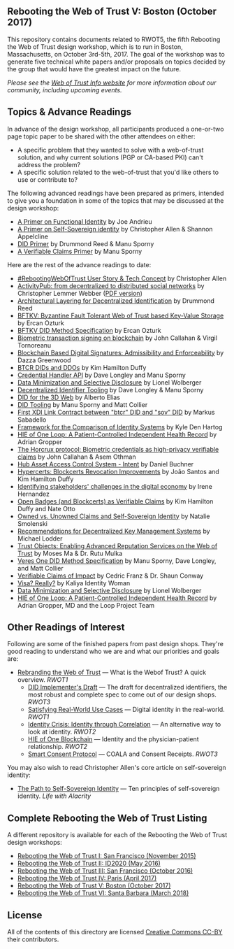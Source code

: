 ## Rebooting the Web of Trust V: Boston (October 2017)

This repository contains documents related to RWOT5, the fifth Rebooting the Web of Trust design workshop, which is to run in Boston, Massachusetts, on October 3rd-5th, 2017. The goal of the workshop was to generate five technical white papers and/or proposals on topics decided by the group that would have the greatest impact on the future.

_Please see the [Web of Trust Info website](http://www.weboftrust.info/) for more information about our community, including upcoming events._

##  Topics & Advance Readings

In advance of the design workshop, all participants produced a one-or-two page topic paper to be shared with the other attendees on either:

* A specific problem that they wanted to solve with a web-of-trust solution, and why current solutions (PGP or CA-based PKI) can't address the problem?
* A specific solution related to the web-of-trust that you'd like others to use or contribute to?

The following advanced readings have been prepared as primers, intended to give you a foundation in some of the topics that may be discussed at the design workshop:

* [A Primer on Functional Identity](topics-and-advance-readings/functional-identity-primer.md) by Joe Andrieu
* [A Primer on Self-Sovereign identity](topics-and-advance-readings/self-sovereign-identity-primer.md) by Christopher Allen & Shannon Appelcline
* [DID Primer](topics-and-advance-readings/did-primer.md) by Drummond Reed & Manu Sporny
* [A Verifiable Claims Primer](topics-and-advance-readings/verifiable-claims-primer.md) by Manu Sporny

Here are the rest of the advance readings to date:

* [#RebootingWebOfTrust User Story & Tech Concept](topics-and-advance-readings/RWOT-User-Story.md) by Christopher Allen
* [ActivityPub: from decentralized to distributed social networks](topics-and-advance-readings/activitypub-decentralized-distributed.md) by Christopher Lemmer Webber ([PDF version](https://gitlab.com/dustyweb/talks/blob/master/activitypub/rwot/even_more_distributed_activitypub.pdf))
* [Architectural Layering for Decentralized Identification](topics-and-advance-readings/Architectural-Layering-for-Decentralized-Identification.md) by Drummond Reed
* [BFTKV: Byzantine Fault Tolerant Web of Trust based Key-Value Storage](topics-and-advance-readings/byzantine-fault-tolerant-web-of-trust-based-key-value-storage.md) by Ercan Ozturk
* [BFTKV DID Method Specification](topics-and-advance-readings/BFTKV-DID-Method-Specification.pdf) by Ercan Ozturk
* [Biometric transaction signing on blockchain](topics-and-advance-readings/Biometric-transaction-signing-on-blockchain.md) by John Callahan & Virgil Tornoreanu
* [Blockchain Based Digital Signatures: Admissibility and Enforceability](topics-and-advance-readings/Blockchain-Based-Digital-Signatures--Admissibility-and-Enforceability.md) by Dazza Greenwood
* [BTCR DIDs and DDOs](topics-and-advance-readings/btcr-dids-ddos.md) by Kim Hamilton Duffy
* [Credential Handler API](topics-and-advance-readings/credential-handler-api.md) by Dave Longley and Manu Sporny
* [Data Minimization and Selective Disclosure](topics-and-advance-readings/Data-minimization-and-selective-disclosure.md) by Lionel Wolberger
* [Decentralized Identifier Tooling](topics-and-advance-readings/credential-handler-api.md) by Dave Longley & Manu Sporny
* [DID for the 3D Web](topics-and-advance-readings/did-3d-web.md) by Alberto Elias
* [DID Tooling](topics-and-advance-readings/did-tooling.md) by Manu Sporny and Matt Collier
* [First XDI Link Contract between "btcr" DID and "sov" DID](topics-and-advance-readings/first-xdi-link-contract-between-btcr-did-and-sov-did.md) by Markus Sabadello
* [Framework for the Comparison of Identity Systems](topics-and-advance-readings/Framework-for-Comparison-of-Identity-Systems.md) by Kyle Den Hartog
* [HIE of One Loop: A Patient-Controlled Independent Health Record](topics-and-advance-readings/Loop-white-paper.pdf) by Adrian Gropper
* [The Horcrux protocol: Biometric credentials as high-privacy verifiable claims](topics-and-advance-readings/Biometric-credentials-as-high-privacy-verifiable-claims.md) by John Callahan & Asem Othman
* [Hub Asset Access Control System - Intent](topics-and-advance-readings/DIF-Hub-Permissions-RWOT-Intent.md) by Daniel Buchner
* [Hypercerts: Blockcerts Revocation Improvements](topics-and-advance-readings/hypercerts-blockcerts_revocation.md) by João Santos and Kim Hamilton Duffy
* [Identifying stakeholders' challenges in the digital economy](topics-and-advance-readings/Identifying-challenges-in-the-digital-economy.md) by Irene Hernandez
* [Open Badges (and Blockcerts) as Verifiable Claims](topics-and-advance-readings/open-badges-as-verifiable-claims.md) by Kim Hamilton Duffy and Nate Otto
* [Owned vs. Unowned Claims and Self-Sovereign Identity](topics-and-advance-readings/owned-vs-unowned-claims-and-ssi.md) by Natalie Smolenski
* [Recommendations for Decentralized Key Management Systems](topics-and-advance-readings/dkms-recommendations.md) by Michael Lodder
* [Trust Objects: Enabling Advanced Reputation Services on the Web of Trust](topics-and-advance-readings/trust-objects-rough-draft.pdf) by Moses Ma & Dr. Rutu Mulka
* [Veres One DID Method Specification](topics-and-advance-readings/veres-one-did-method.md) by Manu Sporny, Dave Longley, and Matt Collier
* [Verifiable Claims of Impact](topics-and-advance-readings/verifiable-claims-of-impact.md) by Cedric Franz & Dr. Shaun Conway
* [Visa? Really?](topics-and-advance-readings/Visa-Really.md) by Kaliya Identity Woman
* [Data Minimization and Selective Disclosure](topics-and-advance-readings/Data-minimization-and-selective-disclosure.md) by Lionel Wolberger
* [HIE of One Loop: A Patient-Controlled Independent Health Record](topics-and-advance-readings/Loop-white-paper.pdf) by Adrian Gropper, MD and the Loop Project Team

## Other Readings of Interest

Following are some of the finished papers from past design shops. They're good reading to understand who we are and what our priorities and goals are:

* [Rebranding the Web of Trust](https://github.com/WebOfTrustInfo/rebooting-the-web-of-trust/blob/master/final-documents/rebranding-web-of-trust.pdf) — What is the Webof Trust? A quick overview. _RWOT1_
   * [DID Implementer's Draft](https://github.com/WebOfTrustInfo/rebooting-the-web-of-trust-fall2016/blob/master/final-documents/did-implementer-draft-10.pdf) — The draft for decentralized identifiers, the most robust and complete spec to come out of our design shops. _RWOT3_
   * [Satisfying Real-World Use Cases](https://github.com/WebOfTrustInfo/rebooting-the-web-of-trust/blob/master/final-documents/satisfying-real-world-use-cases.pdf) — Digital identity in the real-world. _RWOT1_
   * [Identity Crisis: Identity through Correlation](https://github.com/WebOfTrustInfo/ID2020DesignWorkshop/blob/master/final-documents/identity-crisis.pdf) — An alternative way to look at identity. _RWOT2_
   * [HIE of One Blockchain](https://github.com/WebOfTrustInfo/ID2020DesignWorkshop/blob/master/final-documents/physician-patient-relationship.pdf) — Identity and the physician-patient relationship. _RWOT2_
   * [Smart Consent Protocol](https://github.com/WebOfTrustInfo/rebooting-the-web-of-trust-fall2016/blob/master/final-documents/smart-consent-protocol.pdf) — COALA and Consent Receipts. _RWOT3_

You may also wish to read Christopher Allen's core article on self-sovereign identity:

* [The Path to Self-Sovereign Identity](http://www.lifewithalacrity.com/2016/04/the-path-to-self-soverereign-identity.html) — Ten principles of self-sovereign identity. _Life with Alacrity_

## Complete Rebooting the Web of Trust Listing

A different repository is available for each of the Rebooting the Web of Trust design workshops:

* [Rebooting the Web of Trust I: San Francisco (November 2015)](https://github.com/WebOfTrustInfo/rebooting-the-web-of-trust)
* [Rebooting the Web of Trust II: ID2020 (May 2016)](https://github.com/WebOfTrustInfo/ID2020DesignWorkshop)
* [Rebooting the Web of Trust III: San Francisco (October 2016)](https://github.com/WebOfTrustInfo/rebooting-the-web-of-trust-fall2016)
* [Rebooting the Web of Trust IV: Paris (April 2017)](https://github.com/WebOfTrustInfo/rebooting-the-web-of-trust-spring2017)
* [Rebooting the Web of Trust V: Boston (October 2017)](https://github.com/WebOfTrustInfo/rebooting-the-web-of-trust-fall2017)
* [Rebooting the Web of Trust VI: Santa Barbara (March 2018)](https://github.com/WebOfTrustInfo/rebooting-the-web-of-trust-spring2018)

## License

All of the contents of this directory are licensed [Creative Commons CC-BY](https://github.com/WebOfTrustInfo/rebooting-the-web-of-trust/blob/master/final-documents/LICENSE-CC-BY-4.0.md) their contributors.

